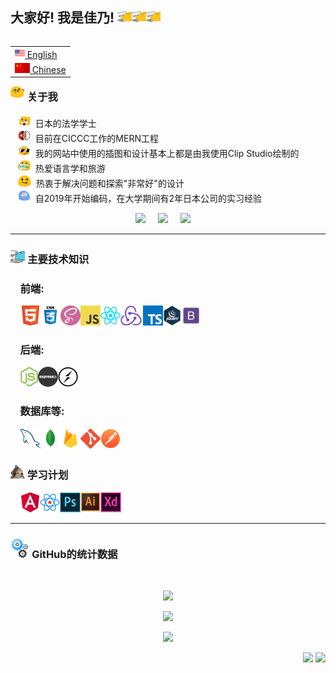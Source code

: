 ## 大家好! 我是佳乃! <img src="images/meow_code.gif" height="23"><img src="images/meow_code.gif" height="23"><img src="images/meow_code.gif" height="23">

<table align="right">
 <tr><td><a href="README.md"><img src="images/us-flag.png" height="16"> English</a></td></tr>
 <tr><td><a href="README_zh.md"><img src="images/china-flag.png" height="16"> Chinese</a></td></tr>
</table>

### <img src="images/party_blob.gif" height="23">&nbsp;关于我

&nbsp;&nbsp;&nbsp;<img src="images/meow_jp.png" height="20"> &nbsp;日本的法学学士 \
&nbsp;&nbsp;&nbsp;<img src="images/blob_in_pokeball.gif" height="20"> &nbsp;目前在CICCC工作的MERN工程 \
&nbsp;&nbsp;&nbsp;<img src="images/blob-sunglasses.gif" height="20"> &nbsp;我的网站中使用的插图和设计基本上都是由我使用Clip Studio绘制的 \
&nbsp;&nbsp;&nbsp;<img src="images/blob-yes.png" height="20"> &nbsp;热爱语言学和旅游 \
&nbsp;&nbsp;&nbsp;<img src="images/allo-tongue.gif" height="20"> &nbsp;热衷于解决问题和探索"非常好"的设计 \
&nbsp;&nbsp;&nbsp;<img src="images/splatblob_rainbow.gif" height="20"> &nbsp;自2019年开始编码，在大学期间有2年日本公司的实习经验

<p align="center">
  <a href="mailto:yosino8512@gmail.com"><img src="https://img.shields.io/badge/gmail-%23D14836.svg?&style=for-the-badge&logo=gmail&logoColor=white" /></a>&nbsp;&nbsp;&nbsp;&nbsp;
   <a href="https://www.linkedin.com/in/yoshino-yayama-a79365218/"><img src="https://img.shields.io/badge/linkedin-%230077B5.svg?&style=for-the-badge&logo=linkedin&logoColor=white" /></a>&nbsp;&nbsp;&nbsp;&nbsp;
   <a href="https://www.instagram.com/yoshinoyayama/"><img src="https://img.shields.io/badge/instagram-%23dc2743.svg?&style=for-the-badge&logo=instagram&logoColor=white" /></a>&nbsp;&nbsp;&nbsp;&nbsp;
</p>

<hr/>

### <img src="images/cat_type.gif" height="23">&nbsp;主要技术知识

### &nbsp;&nbsp;&nbsp;&nbsp;前端:

&nbsp;&nbsp;&nbsp;&nbsp;<img src="images/html5.png" height="32"><img src="images/css.jpg" height="32"><img src="images/sass.png" height="32"><img src="images/javascript.png" height="32"><img src="images/react.png" height="32"><img src="images/redux.png" height="32"><img src="images/typescript.png" height="32"><img src="images/jquery.png" height="32"><img src="images/bootstrap.png" height="32">

### &nbsp;&nbsp;&nbsp;&nbsp;后端:

&nbsp;&nbsp;&nbsp;&nbsp;<img src="images/nodejs.png" height="32"><img src="images/express.png" height="32"><img src="images/socket-io.png" height="32">

### &nbsp;&nbsp;&nbsp;&nbsp;数据库等:

&nbsp;&nbsp;&nbsp;&nbsp;<img src="images/mysql.png" height="32"><img src="images/mongo_db.png" height="32"><img src="images/firebase.png" height="32"><img src="images/gitNew.png" height="32"><img src="images/postman.png" height="32">

### <img src="images/confused_dog.gif" height="23">&nbsp;学习计划

&nbsp;&nbsp;&nbsp;&nbsp;<img src="images/angular.png" height="32"><img src="images/react_native.png" height="32"><img src="images/photoshop.png" height="32"><img src="images/illustrator.png" height="32"><img src="images/adobe_xd.png" height="32">

<hr/>

### <img src="images/gears.gif" height="32">&nbsp;GitHub的统计数据

  <br/>
    <p align="center">
        <img height="200px" src="https://github-readme-streak-stats.herokuapp.com?user=yoshino9397&theme=neon-palenight&date_format=M%20j%5B%2C%20Y%5D" />
    </p>
    <p align="center">
        <img height="170px" src="https://github-readme-stats.vercel.app/api?username=yoshino9397&hide_title=true&hide_border=true&show_icons=true&include_all_commits=true&count_private=true&line_height=21&theme=nightowl" />
    </p>
    <p align="center">
    <img height="170px" src="https://github-readme-stats.vercel.app/api/top-langs/?username=yoshino9397&hide=html&hide_title=true&hide_border=true&layout=compact&langs_count=8&theme=nightowl" />
    </p>

<p align="right">
<img src="https://komarev.com/ghpvc/?username=yoshino9397&style=plastic&label=Views"><img>
<img src="https://badges.pufler.dev/visits/yoshino9397/yoshino9397?color=darkorange&logo=github" />
</p>
